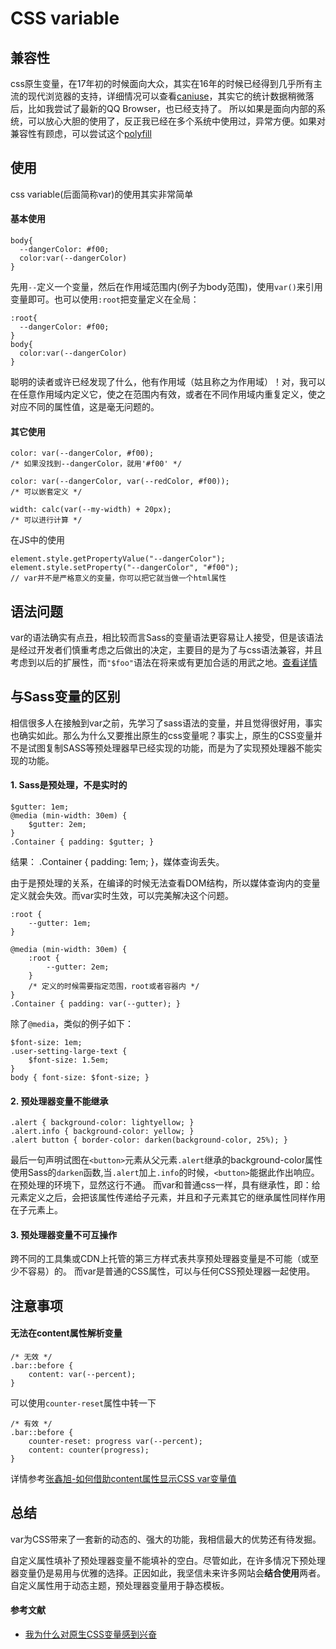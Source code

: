 # CSS variable

## 兼容性
css原生变量，在17年初的时候面向大众，其实在16年的时候已经得到几乎所有主流的现代浏览器的支持，详细情况可以查看[caniuse][1]，其实它的统计数据稍微落后，比如我尝试了最新的QQ Browser，也已经支持了。
所以如果是面向内部的系统，可以放心大胆的使用了，反正我已经在多个系统中使用过，异常方便。如果对兼容性有顾虑，可以尝试这个[polyfill][2]

## 使用
css variable(后面简称var)的使用其实非常简单

#### 基本使用
    
    body{
      --dangerColor: #f00;
      color:var(--dangerColor)
    }
先用`--`定义一个变量，然后在作用域范围内(例子为body范围)，使用`var()`来引用变量即可。也可以使用`:root`把变量定义在全局：

    :root{
      --dangerColor: #f00;
    }
    body{
      color:var(--dangerColor)
    }
聪明的读者或许已经发现了什么，他有作用域（姑且称之为作用域）！对，我可以在任意作用域内定义它，使之在范围内有效，或者在不同作用域内重复定义，使之对应不同的属性值，这是毫无问题的。

#### 其它使用

    color: var(--dangerColor, #f00);          
    /* 如果没找到--dangerColor，就用'#f00' */
    
    color: var(--dangerColor, var(--redColor, #f00)); 
    /* 可以嵌套定义 */
    
    width: calc(var(--my-width) + 20px);
    /* 可以进行计算 */

在JS中的使用
    
    element.style.getPropertyValue("--dangerColor");
    element.style.setProperty("--dangerColor", "#f00");
    // var并不是严格意义的变量，你可以把它就当做一个html属性

## 语法问题

var的语法确实有点丑，相比较而言Sass的变量语法更容易让人接受，但是该语法是经过开发者们慎重考虑之后做出的决定，主要目的是为了与css语法兼容，并且考虑到以后的扩展性，而`"$foo"`语法在将来或有更加合适的用武之地。[查看详情][3]

## 与Sass变量的区别
相信很多人在接触到var之前，先学习了sass语法的变量，并且觉得很好用，事实也确实如此。那么为什么又要推出原生的css变量呢？事实上，原生的CSS变量并不是试图复制SASS等预处理器早已经实现的功能，而是为了实现预处理器不能实现的功能。

#### 1. Sass是预处理，不是实时的
    
    $gutter: 1em; 
    @media (min-width: 30em) { 
        $gutter: 2em; 
    } 
    .Container { padding: $gutter; }
    
结果： .Container { padding: 1em; }，媒体查询丢失。

由于是预处理的关系，在编译的时候无法查看DOM结构，所以媒体查询内的变量定义就会失效。而var实时生效，可以完美解决这个问题。

    :root {
        --gutter: 1em; 
    }
    
    @media (min-width: 30em) {
        :root {
            --gutter: 2em;
        }
        /* 定义的时候需要指定范围，root或者容器内 */
    }
    .Container { padding: var(--gutter); }

除了`@media`，类似的例子如下：

    $font-size: 1em; 
    .user-setting-large-text { 
        $font-size: 1.5em; 
    } 
    body { font-size: $font-size; }
    
#### 2. 预处理器变量不能继承
    
    .alert { background-color: lightyellow; } 
    .alert.info { background-color: yellow; } 
    .alert button { border-color: darken(background-color, 25%); }

最后一句声明试图在`<button>`元素从父元素`.alert`继承的background-color属性使用Sass的`darken`函数,当`.alert`加上`.info`的时候，`<button>`能据此作出响应。在预处理的环境下，显然这行不通。
而var和普通css一样，具有继承性，即：给元素定义之后，会把该属性传递给子元素，并且和子元素其它的继承属性同样作用在子元素上。

#### 3. 预处理器变量不可互操作
跨不同的工具集或CDN上托管的第三方样式表共享预处理器变量是不可能（或至少不容易）的。
而var是普通的CSS属性，可以与任何CSS预处理器一起使用。

## 注意事项

#### 无法在content属性解析变量

````
/* 无效 */
.bar::before {
    content: var(--percent);
}
````
可以使用`counter-reset`属性中转一下
```
/* 有效 */
.bar::before {
    counter-reset: progress var(--percent);
    content: counter(progress);
}
```

详情参考[张鑫旭-如何借助content属性显示CSS var变量值](https://www.zhangxinxu.com/wordpress/2019/05/content-css-var/)

## 总结
var为CSS带来了一套新的动态的、强大的功能，我相信最大的优势还有待发掘。

自定义属性填补了预处理器变量不能填补的空白。尽管如此，在许多情况下预处理器变量仍是易用与优雅的选择。正因如此，我坚信未来许多网站会**结合使用**两者。自定义属性用于动态主题，预处理器变量用于静态模板。


#### 参考文献
- [我为什么对原生CSS变量感到兴奋][4]


  [1]: https://www.caniuse.com/#search=css%20var
  [2]: https://github.com/jhildenbiddle/css-vars-ponyfill
  [3]: https://www.xanthir.com/blog/b4KT0
  [4]: https://www.w3cplus.com/css3/why-im-excited-about-native-css-variables.html


<style>
    .page-header {
        display: none;
    }
</style>